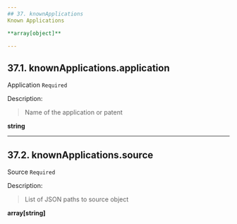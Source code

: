 ```yaml
---
## 37. knownApplications
Known Applications  

**array[object]**

---
```

## 37.1. knownApplications.application
Application  `Required`

Description:
> Name of the application or patent  

**string**

---
## 37.2. knownApplications.source
Source  `Required`

Description:
> List of JSON paths to source object  

**array[string]**
